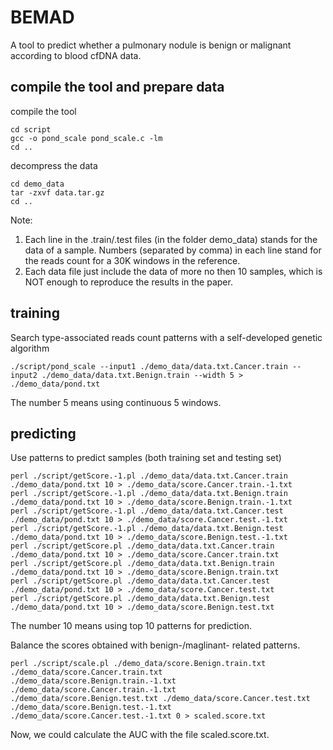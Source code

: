 # BEMAD
A tool to predict whether a pulmonary nodule is benign or malignant according to blood cfDNA data.

## compile the tool and prepare data

compile the tool

```
cd script
gcc -o pond_scale pond_scale.c -lm
cd ..
```

decompress the data

```
cd demo_data
tar -zxvf data.tar.gz
cd ..
```
Note:
1) Each line in the .train/.test files (in the folder demo_data) stands for the data of a sample. Numbers (separated by comma) in each line stand for the reads count for a 30K windows in the reference.
2) Each data file just include the data of more no then 10 samples, which is NOT enough to reproduce the results in the paper.

## training

Search type-associated reads count patterns with a self-developed genetic algorithm

```
./script/pond_scale --input1 ./demo_data/data.txt.Cancer.train --input2 ./demo_data/data.txt.Benign.train --width 5 > ./demo_data/pond.txt
```
The number 5 means using continuous 5 windows.

## predicting

Use patterns to predict samples (both training set and testing set)

```
perl ./script/getScore.-1.pl ./demo_data/data.txt.Cancer.train ./demo_data/pond.txt 10 > ./demo_data/score.Cancer.train.-1.txt
perl ./script/getScore.-1.pl ./demo_data/data.txt.Benign.train ./demo_data/pond.txt 10 > ./demo_data/score.Benign.train.-1.txt
perl ./script/getScore.-1.pl ./demo_data/data.txt.Cancer.test ./demo_data/pond.txt 10 > ./demo_data/score.Cancer.test.-1.txt
perl ./script/getScore.-1.pl ./demo_data/data.txt.Benign.test ./demo_data/pond.txt 10 > ./demo_data/score.Benign.test.-1.txt
perl ./script/getScore.pl ./demo_data/data.txt.Cancer.train ./demo_data/pond.txt 10 > ./demo_data/score.Cancer.train.txt
perl ./script/getScore.pl ./demo_data/data.txt.Benign.train ./demo_data/pond.txt 10 > ./demo_data/score.Benign.train.txt
perl ./script/getScore.pl ./demo_data/data.txt.Cancer.test ./demo_data/pond.txt 10 > ./demo_data/score.Cancer.test.txt
perl ./script/getScore.pl ./demo_data/data.txt.Benign.test ./demo_data/pond.txt 10 > ./demo_data/score.Benign.test.txt
```
The number 10 means using top 10 patterns for prediction.

Balance the scores obtained with benign-/maglinant- related patterns.

```
perl ./script/scale.pl ./demo_data/score.Benign.train.txt ./demo_data/score.Cancer.train.txt ./demo_data/score.Benign.train.-1.txt ./demo_data/score.Cancer.train.-1.txt ./demo_data/score.Benign.test.txt ./demo_data/score.Cancer.test.txt ./demo_data/score.Benign.test.-1.txt ./demo_data/score.Cancer.test.-1.txt 0 > scaled.score.txt
```

Now, we could calculate the AUC with the file scaled.score.txt.




